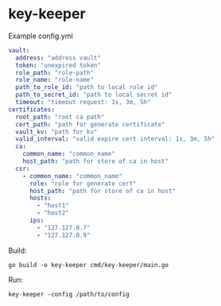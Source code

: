 # key-keeper

Example config.yml

```yaml
vault:
  address: "address vault"
  token: "unexpired token"
  role_path: "role-path"
  role_name: "role-name"
  path_to_role_id: "path to local role id"
  path_to_secret_id: "path to local secret id"
  timeout: "timeout request: 1s, 3m, 5h"
certificates:
  root_path: "root ca path"
  cert_path: "path for generate certificate"
  vault_kv: "path for kv"
  valid_interval: "valid expire cert interval: 1s, 3m, 5h"
  ca:
    common_name: "common_name"
    host_path: "path for store of ca in host"
  csr:
    - common_name: "common_name"
      role: "role for generate cert"
      host_path: "path for store of ca in host"
      hosts:
        - "host1"
        - "host2"
      ips:
        - "127.127.0.7"
        - "127.127.0.9"
```

Build:

    go build -o key-keeper cmd/key-keeper/main.go

Run:

    key-keeper -config /path/to/config
